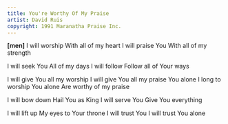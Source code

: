 ```yaml
---
title: You're Worthy Of My Praise
artist: David Ruis
copyright: 1991 Maranatha Praise Inc.
---
```


<strong>[men]</strong>
I will worship
With all of my heart
I will praise You
With all of my strength

I will seek You
All of my days
I will follow
Follow all of Your ways

I will give You all my worship
I will give You all my praise
You alone
I long to worship
You alone
Are worthy of my praise

I will bow down
Hail You as King
I will serve You
Give You everything

I will lift up
My eyes to Your throne
I will trust You
I will trust You alone






